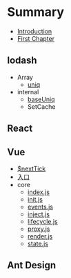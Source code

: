 # Summary

* [Introduction](README.md)
* [First Chapter](chapter1.md)

## lodash

* Array
  * [uniq](lodash/uniq.md)
* internal
  * [baseUniq](/lodash/interenal/baseuniq.md)
  * SetCache

## React

## Vue

* [$nextTick](vue/nexttick.md)
* [入口](/vue/entry.md)
* core
  * [index.js](/vue/core/index.md)
  * [init.js](/vue/core/init.md)
  * [events.js](/vue/core/events.js)
  * [inject.js](/vue/core/inject.md)
  * [lifecycle.js](/vue/core/lifecycle.md)
  * [proxy.js](/vue/core/proxy.md)
  * [render.js](/vue/core/render.md)
  * [state.js](/vue/core/state.md)

## Ant Design



